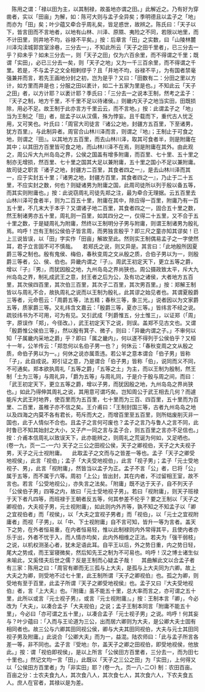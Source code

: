 <!-- { "loadSidebar": true } -->
　陈用之谓：「禄以田为主，以其制禄，故虽地亦谓之田。」此解近之。乃有好为穿凿者，实以「田亩」为解，如：陈可大则与孟子全异矣；季明德且以孟子之「地」而亦为「田」矣；叶少蕴又牵合乎周礼矣，皆足惑世，故辨之。陈氏曰：「天子以下，皆言田而不言地者，以地有山林、川泽、原隰、夷险之不同，若限以地里，而不计田里，则井地不均，谷禄不平矣。」按：后章言「田」之实数，曰「山陵林麓川泽沟渎城郭宫室涂巷，三分去一」，不知此所云「天子之田千里者」，已三分去一乎？抑未乎？如未三分去一，则「天子之田」仅为六百余里，而不得谓之千里；既谓「实田」，必已三分去一矣，则「天子之地」又为一千三百余里，而不得谓之千里。若是，不与孟子之文全相剌缪乎？且「井地不均，谷禄不平」，为有国者禁毫强兼并而言，若先王画地分封之初，岂为是乎？又曰：「田数有二：分田之里以方计，如方里而井是也；分服之田以袤计，如二十五家为里是也。」不知此云「天子之田」者，以方计耶？以袤计耶？季氏曰：「三分去一之说本王制，然考之孟子：『天子之制，地方千里，不千里不足以待诸侯。』则畿内天子之地当实田，田既损除，用必不足。故王制于此亦言方千里云云，而不言地。」按：此谓孟子之「地」当为王制之「田」者，屈孟子以从汉儒，殊为悖妄。且千载而下，重代古人忧乏用，又可笑也。叶氏曰：「周官大司徒言『诸公之地，封疆方五百里，下至诸男，犹方百里』，与此制异者。周官合山林川泽而言，则谓之『地』；王制止于可食之地，则谓之『田』。以其地方五百里，而去山林川泽，取其可食者半，则是附庸在其中；以其田方百里皆可食之地，而山林川泽不在焉，则是附庸在其外。由此观之，周公斥大九州岛岛之界，公侯之国盖有增多附庸，而百里、七十里、五十里之制亦无增损，然百里、七十里之国其大足以兼附庸，五十里之国小不足以兼附庸。故司徒之职言『诸子之地，封疆方二百里，其食者四之一』，是去山林川泽而其一，应于实封五十里；『诸男之地，封疆方百里，其食者四之一』，乃止于二十五里，不应实封之数，何也？则疑诸男为附庸之国，此周司徒所以列于殷以备五等，而其实则附庸也。」按：此说窃周礼司徒先郑之注，最为牵合无理据。云五百里去山林川泽可食者半，则为二百五十里，附庸在其中，除应得一百里，附庸乃有一百五十里，不几末大于本乎？又谓诸子地二百里，其食者四之一，固合五十里之数，然王制诸男亦五十里，周礼则一百里，如其四分之一，仅得二十五里，又不合于五十里之数，于是疑周礼为附庸，然终以王制明分子男与附庸，则谓王制诸男为殷礼焉。呜呼！岂有王制公侯伯子皆言周，而男独言殷乎？即三尺之童亦知其谬矣！已上三说皆误，以「田」字实作「田亩」解故至此。然则实王制偶易孟子之一字使然耳，君子立言固不可不慎哉。
　若郑氏之说，则又异是。其言曰：「此地殷所因夏爵三等之制也。殷有鬼侯、梅伯，春秋变周之文从殷之质，合伯子男以为一，则殷爵三等者，公、侯、伯也。异畿内谓之『子』。周武王初定天下，更立五等之爵，增以『子』『男』，而犹因殷之地，九州岛岛之界尚狭也。周公摄政致太平，斥大九州岛岛之界，制礼成武王之意，封王者之后为公，及有功之诸侯，大者地方五百里，其次侯四百里，其次伯三百里，其次子二百里，其次男百里。」按：郑解王制皆以与周礼不合，故执周礼之说而以王制为殷礼，此其谬之始见者也。其谓夏殷爵三等者，元命苞云：「周爵五等，法五精；春秋三等，象三光。」说者因以为文家爵五等，质家爵三等。又礼纬含文嘉云：「殷爵三等，夏亦三等。」皆纬言不经之说。疏驳纬书为不可用，可为有见。又引武成「列爵惟五，分土惟三」，以证郑（「周」字，原误作「郑」，今径改。），武王初定天下之说，则误。盖郑不见古文也。又谓「殷爵惟公侯伯三等」，然以殷有箕子、微子，则曰：「异畿内谓之子。」不审何以知「子属畿内采地之爵」乎？即曰「属之畿内」，何以遂不得列于公侯伯乎？又桓十一年，公羊传云：「郑忽何以名伯子男一也？」何休云：「春秋变周之文从殷之质，命伯子男以为一。」何休之说亦属乖违。若公羊之意本谓合「伯子男」皆称「子」，此自成说。郑引证之意，乃是谓合「伯子男」皆称「伯」，说同而义不同，不可通矣。郑本欲执周礼「五等之爵」「五等之土」为主，而以王制为殷制，然王制「土为三等」与周礼异，「爵为五等」与周礼同，于是介于殷与周之间，而曰：「武王初定天下，更立五等之爵，增以子男，而犹因殷之地，九州岛岛之界尚狭也。」如此乃得伸其周礼之说，其用意可谓巧矣。岂知周公于武王相去几何？而遽能斥大武王时地界，使百里而为五百里，七十里而为三百、四百里，五十里而为百里、二百里，虽稚子亦不信之矣。王介甫曰：「王制封国三等，古者九州岛岛之地以及四海之内莫不各有君长，苟斥而大之，而增百里至五百里，则所绌废削灭非一国也，此于人情似不合也。且孟子之言何可废也？孟子之言乃与鲁人之言不同，此时鲁已不知其始封之大小，又子产一同之言与孟子合，则五百里之言亦不足信也。」按：介甫本信周礼以致误天下，此亦能辨之，则周礼之荒诞为何如，又足哂也。(卷一九，页一二-一六)
天子之三公之田视公侯，天子之卿视伯，天子之大夫视子男，天子之元士视附庸。
　此取盂子之文而与之皆差一等也。孟子「天子之卿受地视侯」，此言「视伯」；孟子「大夫受地视伯」，此言「视子男」；孟子「元士受地视子、男」，此言「视附庸」，然皆当以孟子为正。孟子不言「公」者，巳将「公」属于五等，而不属于六等。周初「上公」皆出封，其在内者，不过留相王室，故不言也。若言「公受地视公」，亦失言之法矣。「附庸」既不达于天子，自不列天子「公侯伯子男」四等之内，故曰「元士受地视子男」。若曰「视附庸」，则天子班禄于天下者凡四等，而班禄于王朝者反五等，何其参差不伦乎？要之王制以「天子之卿视伯，大夫视子男，元士视附庸」，如此则内外齐等，孰不知之不知孟子以「卿之宜视伯者」而「视侯」，以「大夫之宜视子男者」而「视伯」，以「元士之宜视附庸者」而视「子男」，以「中、下士视附庸」自不言可知，皆升一等为言者。盖天下之势，在外者恒易重，在内者恒易轻，惟以此制禄则内外常得其平，且使内者亦乐于出，外者不忧于入，而人情亦均矣，此内外相维之正法。若夫为「强干弱枝」之说，以机权测圣心者，犹未足语此耳。自平王以后，外之势日重，内之势日轻，尾大之势成，而王室寝微矣，然后知先王之制为不可易也。呜呼！汉之博士诸生似未喻此，又奚怪夫后世之儒？反是王制而心疑孟子哉！
　其曲解此文以合孟子者有三家：陈用之曰：「周官有卿而无三孤与上大夫，是孤与上大夫同为六卿。故上大夫之为卿，则受地不过七十里，此王制所谓『天子之卿视伯』也。孤之为卿，则受地有至于百里，此孟子所谓『天子之卿受地视侯』也。孟子又曰『大夫受地视伯』者，言『上大夫』也。『附庸』虽不能五十里，总大率而言之，亦可谓之五十里，此所以或言『元士视子男』，或言『元士视附庸』。」按：王制本言「卿」，今必改为「大夫」，以凑合孟子「大夫视伯」之说；孟子王制本同言「附庸不能五十里」，今必曰「亦可谓之五十里」，以凑合孟子「元士视子男」之说。呜呼！何其妄与？叶少蕴曰：「入而与王论道为三公，出而居六卿则为大夫，是公卿大夫士固有相同者也。故三公与六卿其田同视公侯，卿与大夫其田同视伯，大夫与元士其田同视子男及附庸。」此说合「公卿大夫」而为一，益混。陆农师曰：「此与孟子所言各差一等，非不同也。孟子言『受地』尔，盖天子之卿之田视伯，即受地视侯，他放此。」按：谓「视伯即视侯」，是以上所言「公侯田方百里者，三分去一，而为田七十里也。」然记文均一言「田」，此既以「天子之三公之田」为「实田」，上何得又以「公侯田方百里者」为「非实田」耶？(卷一九，页一八-二○)
制：农田百亩。百亩之分：士农夫食九人，其次食八人，其次食七人，其次食六人，下农夫食五人。庶人在官者，其禄以是为差。
